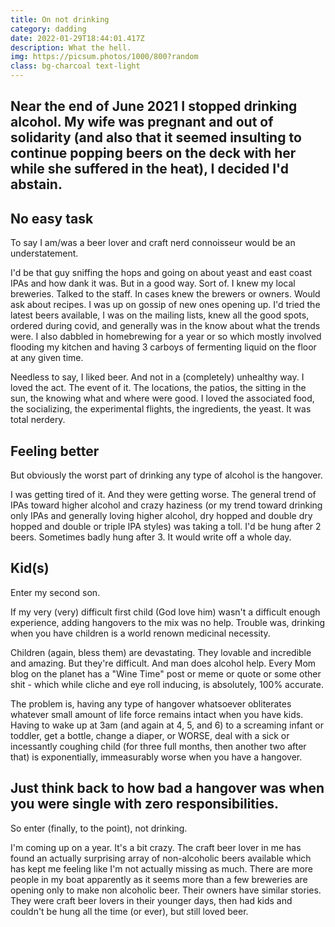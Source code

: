 ```yaml
---
title: On not drinking
category: dadding
date: 2022-01-29T18:44:01.417Z
description: What the hell.
img: https://picsum.photos/1000/800?random
class: bg-charcoal text-light
---
```

<h2 class="heading font-weight-light">Near the end of June 2021 I stopped drinking alcohol. My wife was pregnant and out of solidarity (and also that it seemed insulting to continue popping beers on the deck with her while she suffered in the heat), I decided I'd abstain.</h2>

## No easy task 

To say I am/was a beer lover and craft nerd connoisseur would be an understatement.
 
I'd be that guy sniffing the hops and going on about yeast and east coast IPAs and how dank it was.  But in a good way.  Sort of.  I knew my local breweries. Talked to the staff. In cases knew the brewers or owners. Would ask about recipes. I was up on gossip of new ones opening up. I'd tried the latest beers available, I was on the mailing lists, knew all the good spots, ordered during covid, and generally was in the know about what the trends were. I also dabbled in homebrewing for a year or so which mostly involved flooding my kitchen and having 3 carboys of fermenting liquid on the floor at any given time.

Needless to say, I liked beer.  And not in a (completely) unhealthy way. I loved the act. The event of it. The locations, the patios, the sitting in the sun, the knowing what and where were good. I loved the associated food, the socializing, the experimental flights, the ingredients, the yeast. It was total nerdery.

## Feeling better

But obviously the worst part of drinking any type of alcohol is the hangover.

I was getting tired of it. And they were getting worse.  The general trend of IPAs toward higher alcohol and crazy haziness (or my trend toward drinking only IPAs and generally loving higher alcohol, dry hopped and double dry hopped and double or triple IPA styles) was taking a toll. I'd be hung after 2 beers. Sometimes badly hung after 3. It would write off a whole day. 

## Kid(s)

Enter my second son. 

If my very (very) difficult first child (God love him) wasn't a difficult enough experience, adding hangovers to the mix was no help. Trouble was, drinking when you have children is a world renown medicinal necessity. 

Children (again, bless them) are devastating. They lovable and incredible and amazing. But they're difficult.  And man does alcohol help. Every Mom blog on the planet has a "Wine Time" post or meme or quote or some other shit - which while cliche and eye roll inducing, is absolutely, 100% accurate. 

The problem is, having any type of hangover whatsoever obliterates whatever small amount of life force remains intact when you have kids. Having to wake up at 3am (and again at 4, 5, and 6) to a screaming infant or toddler, get a bottle, change a diaper, or WORSE, deal with a sick or incessantly coughing child (for three full months, then another two after that) is exponentially, immeasurably worse when you have a hangover. 

<h2>Just think back to how bad a hangover was when you were single with zero responsibilities.</h2>

So enter (finally, to the point), not drinking.

I'm coming up on a year. It's a bit crazy. The craft beer lover in me has found an actually surprising array of non-alcoholic beers available which has kept me feeling like I'm not actually missing as much. There are more people in my boat apparently as it seems more than a few breweries are opening only to make non alcoholic beer. Their owners have similar stories. They were craft beer lovers in their younger days, then had kids and couldn't be hung all the time (or ever), but still loved beer.